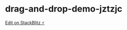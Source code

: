 # drag-and-drop-demo-jztzjc

[Edit on StackBlitz ⚡️](https://stackblitz.com/edit/drag-and-drop-demo-jztzjc)